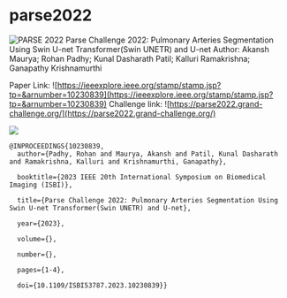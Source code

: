 # parse2022
![PARSE 2022](https://rumc-gcorg-p-public.s3.amazonaws.com/b/658/Binner_xO7S9hh.x10.jpeg)
Parse Challenge 2022: Pulmonary Arteries Segmentation Using Swin U-net Transformer(Swin UNETR) and U-net
Author: Akansh Maurya; Rohan Padhy; Kunal Dasharath Patil; Kalluri Ramakrishna; Ganapathy Krishnamurthi

Paper Link: ![https://ieeexplore.ieee.org/stamp/stamp.jsp?tp=&arnumber=10230839](https://ieeexplore.ieee.org/stamp/stamp.jsp?tp=&arnumber=10230839)
Challenge link: ![https://parse2022.grand-challenge.org/](https://parse2022.grand-challenge.org/)

![](https://ieeexplore.ieee.org/mediastore_new/IEEE/content/media/10230311/10230322/10230839/padhy1-p4-padhy-small.gif)

```
@INPROCEEDINGS{10230839,
  author={Padhy, Rohan and Maurya, Akansh and Patil, Kunal Dasharath and Ramakrishna, Kalluri and Krishnamurthi, Ganapathy},

  booktitle={2023 IEEE 20th International Symposium on Biomedical Imaging (ISBI)}, 

  title={Parse Challenge 2022: Pulmonary Arteries Segmentation Using Swin U-net Transformer(Swin UNETR) and U-net}, 

  year={2023},

  volume={},

  number={},

  pages={1-4},

  doi={10.1109/ISBI53787.2023.10230839}}
```
